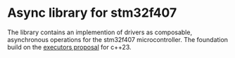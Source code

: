 # Async library for stm32f407

The library contains an implemention of drivers as composable, asynchronous operations for the stm32f407 microcontroller. The foundation build on the [executors proposal](http://www.open-std.org/jtc1/sc22/wg21/docs/papers/2020/p0443r14.html) for c++23.
